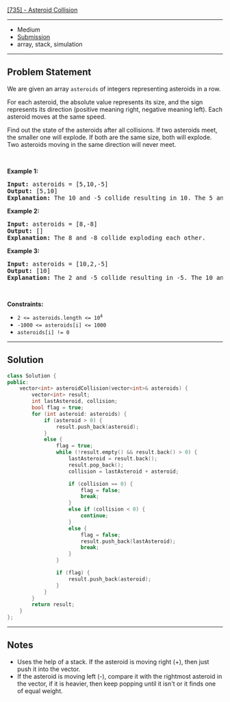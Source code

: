 [[735] - Asteroid Collision](https://leetcode.com/problems/asteroid-collision)

---

- Medium
- [Submission](https://leetcode.com/problems/asteroid-collision/submissions/999255830/)
- array, stack, simulation

---

## Problem Statement

<p>We are given an array <code>asteroids</code> of integers representing asteroids in a row.</p>

<p>For each asteroid, the absolute value represents its size, and the sign represents its direction (positive meaning right, negative meaning left). Each asteroid moves at the same speed.</p>

<p>Find out the state of the asteroids after all collisions. If two asteroids meet, the smaller one will explode. If both are the same size, both will explode. Two asteroids moving in the same direction will never meet.</p>

<p>&nbsp;</p>
<p><strong class="example">Example 1:</strong></p>

<pre>
<strong>Input:</strong> asteroids = [5,10,-5]
<strong>Output:</strong> [5,10]
<strong>Explanation:</strong> The 10 and -5 collide resulting in 10. The 5 and 10 never collide.
</pre>

<p><strong class="example">Example 2:</strong></p>

<pre>
<strong>Input:</strong> asteroids = [8,-8]
<strong>Output:</strong> []
<strong>Explanation:</strong> The 8 and -8 collide exploding each other.
</pre>

<p><strong class="example">Example 3:</strong></p>

<pre>
<strong>Input:</strong> asteroids = [10,2,-5]
<strong>Output:</strong> [10]
<strong>Explanation:</strong> The 2 and -5 collide resulting in -5. The 10 and -5 collide resulting in 10.
</pre>

<p>&nbsp;</p>
<p><strong>Constraints:</strong></p>

<ul>
	<li><code>2 &lt;= asteroids.length &lt;= 10<sup>4</sup></code></li>
	<li><code>-1000 &lt;= asteroids[i] &lt;= 1000</code></li>
	<li><code>asteroids[i] != 0</code></li>
</ul>


---

## Solution

```cpp
class Solution {
public:
    vector<int> asteroidCollision(vector<int>& asteroids) {
        vector<int> result;
        int lastAsteroid, collision;
        bool flag = true;
        for (int asteroid: asteroids) {
            if (asteroid > 0) {
                result.push_back(asteroid);
            }
            else {
                flag = true;
                while (!result.empty() && result.back() > 0) {
                    lastAsteroid = result.back();
                    result.pop_back();
                    collision = lastAsteroid + asteroid;

                    if (collision == 0) {
                        flag = false;
                        break;
                    }
                    else if (collision < 0) {
                        continue;
                    }
                    else {
                        flag = false;
                        result.push_back(lastAsteroid);
                        break;
                    }
                }

                if (flag) {
                    result.push_back(asteroid);
                }
            }
        }
        return result;
    }
};
```

---

## Notes

- Uses the help of a stack. If the asteroid is moving right (+), then just push it into the vector.
- If the asteroid is moving left (-), compare it with the rightmost asteroid in the vector, if it is heavier, then keep popping until it isn't or it finds one of equal weight.
